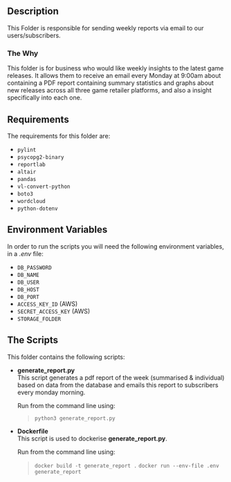 ## Description

This Folder is responsible for sending weekly reports via email to our users/subscribers.


### The Why
This folder is for business who would like weekly insights to the latest game releases. It allows them to receive an email every Monday at 9:00am about containing a PDF report containing summary statistics and graphs about new releases across all three game retailer platforms, and also a insight specifically into each one.

## Requirements
The requirements for this folder are:
- ```pylint```
- ```psycopg2-binary```
- ```reportlab```
- ```altair```
- ```pandas```
- ```vl-convert-python```
- ```boto3```
- ```wordcloud```
- ```python-dotenv```


## Environment Variables
In order to run the scripts you will need the following environment variables, in a *.env* file:

- ```DB_PASSWORD```
- ```DB_NAME```
- ```DB_USER```
- ```DB_HOST```
- ```DB_PORT```
- ```ACCESS_KEY_ID``` (AWS)
- ```SECRET_ACCESS_KEY``` (AWS)
- ```STORAGE_FOLDER```


## The Scripts
This folder contains the following scripts:

- **generate_report.py**  
This script generates a pdf report of the week (summarised & individual) based on data from the database and emails this report to subscribers every monday morning.

   Run from the command line using: 
  >```python3 generate_report.py```
  
- **Dockerfile**  
This script is used to dockerise **generate_report.py**.  
  
  Run from the command line using: 
  >```docker build -t generate_report .``` 
  >```docker run --env-file .env generate_report```  

